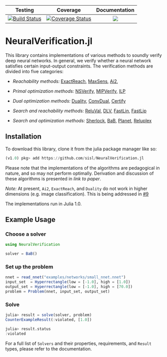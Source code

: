 | Testing | Coverage | Documentation |
| :-----: | :------: | :-----------: |
| [![Build Status](https://travis-ci.org/sisl/NeuralVerification.jl.svg?branch=master)](https://travis-ci.org/sisl/NeuralVerification.jl) | [![Coverage Status](https://coveralls.io/repos/github/sisl/NeuralVerification.jl/badge.svg?branch=master)](https://coveralls.io/github/sisl/NeuralVerification.jl?branch=master) | [![](https://img.shields.io/badge/docs-latest-blue.svg)](https://sisl.github.io/NeuralVerification.jl/latest) |

# NeuralVerification.jl

This library contains implementations of various methods to soundly verify deep neural networks.
In general, we verify whether a neural network satisfies certain input-output constraints.
The verification methods are divided into five categories:
* *Reachability methods:*
[ExactReach](https://arxiv.org/abs/1712.08163),
[MaxSens](https://arxiv.org/abs/1708.03322),
[Ai2](https://ieeexplore.ieee.org/document/8418593),

* *Primal optimization methods:*
[NSVerify](https://arxiv.org/abs/1706.07351),
[MIPVerify](https://arxiv.org/abs/1711.07356),
[ILP](https://arxiv.org/abs/1605.07262)

* *Dual optimization methods:*
[Duality](https://arxiv.org/abs/1803.06567),
[ConvDual](https://arxiv.org/abs/1711.00851),
[Certify](https://arxiv.org/abs/1801.09344)

* *Search and reachability methods:*
[ReluVal](https://arxiv.org/abs/1804.10829),
[DLV](https://arxiv.org/abs/1610.06940),
[FastLin](https://arxiv.org/abs/1804.09699),
[FastLip](https://arxiv.org/abs/1804.09699)

* *Search and optimization methods:*
[Sherlock](https://arxiv.org/abs/1709.09130),
[BaB](https://arxiv.org/abs/1711.00455),
[Planet](https://arxiv.org/abs/1705.01320),
[Reluplex](https://arxiv.org/abs/1702.01135)


## Installation
To download this library, clone it from the julia package manager like so:
```julia
(v1.0) pkg> add https://github.com/sisl/NeuralVerification.jl
```

Please note that the implementations of the algorithms are pedagogical in nature, and so may not perform optimally.
Derivation and discussion of these algorithms is presented in _link to paper_.

*Note:* At present, `Ai2`, `ExactReach`, and `Duality` do not work in higher dimensions (e.g. image classification).
This is being addressed in [#9](https://github.com/sisl/NeuralVerification.jl/issues/9)

The implementations run in Julia 1.0.

## Example Usage
### Choose a solver
```julia
using NeuralVerification

solver = BaB()
```
### Set up the problem
```julia
nnet = read_nnet("examples/networks/small_nnet.nnet")
input_set  = Hyperrectangle(low = [-1.0], high = [1.0])
output_set = Hyperrectangle(low = [-1.0], high = [70.0])
problem = Problem(nnet, input_set, output_set)
```
### Solve
```julia
julia> result = solve(solver, problem)
CounterExampleResult(:violated, [1.0])

julia> result.status
:violated
```

For a full list of `Solvers` and their properties, requirements, and `Result` types, please refer to the documentation.
